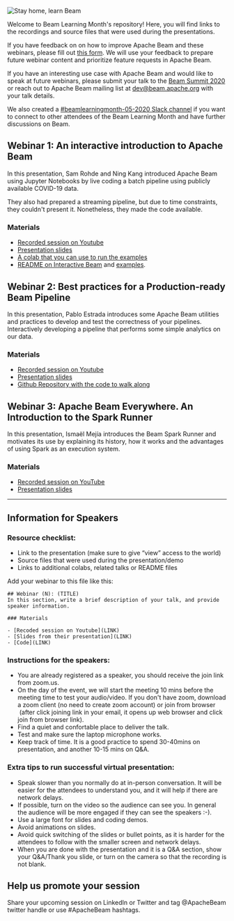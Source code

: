 ![Stay home, learn Beam](https://github.com/aijamalnk/beam-learning-month/raw/master/images/banner.png)

Welcome to Beam Learning Month's repository! Here, you will find links to the recordings and source files that were used during the presentations. 

If you have feedback on on how to improve Apache Beam and these webinars, please fill out [this form](https://docs.google.com/forms/d/1uw3gvhp7gHmrFiPixYoQcpBqnUbjJhABf0KCGsFekn4/edit). We will use your feedback to prepare future webinar content and prioritize feature requests in Apache Beam. 

If you have an interesting use case with Apache Beam and would like to speak at future webinars, please submit your talk to the [Beam Summit 2020](http://beamsummit.org/) or reach out to Apache Beam mailing list at <dev@beam.apache.org> with your talk details. 

We also created a [#beamlearningmonth-05-2020 Slack channel](https://bit.ly/2RO9TmO) if you want to connect to other attendees of the Beam Learning Month and have further discussions on Beam.

## Webinar 1: An interactive introduction to Apache Beam

In this presentation, Sam Rohde and Ning Kang introduced Apache Beam using Jupyter Notebooks by live coding a batch 
pipeline using publicly available COVID-19 data.

They also had prepared a streaming pipeline, but due to time constraints, they couldn't present it. Nonetheless, they made the code available.

### Materials

- [Recorded session on Youtube](https://www.youtube.com/watch?v=w0L1rjU_Ib4)
- [Presentation slides](https://docs.google.com/presentation/d/1TSuhvNLlvQxLJAwthtyktzvIgzBLn59DiOXVViPJBbM/edit?usp=sharing)
- [A colab that you can use to run the examples](https://colab.sandbox.google.com/drive/13gMtIoGCrU66ZY8-VkoQosal6yEtHQPF?usp=sharing)
- [README on Interactive Beam](https://github.com/apache/beam/blob/master/sdks/python/apache_beam/runners/interactive/README.md) and [examples](https://github.com/apache/beam/blob/master/sdks/python/apache_beam/runners/interactive/examples).

## Webinar 2: Best practices for a Production-ready Beam Pipeline

In this presentation, Pablo Estrada introduces some Apache Beam utilities and practices to develop and test the 
correctness of your pipelines. Interactively developing a pipeline that performs some simple analytics on our data.

### Materials

- [Recorded session on Youtube](https://www.youtube.com/watch?v=Cf3-Z_HQRdE)
- [Presentation slides](https://docs.google.com/presentation/d/1x0nEZDVYwzWYifKG6hdxxhPiUfHJGL-VRj4mAm5pcps/edit#slide=id.p)
- [Github Repository with the code to walk along](https://github.com/pabloem/beam-covid-example)

## Webinar 3: Apache Beam Everywhere. An Introduction to the Spark Runner

In this presentation, Ismaël Mejía introduces the Beam Spark Runner and motivates its use by explaining its history, how it works and the advantages of using Spark as an execution system.

### Materials

- [Recorded session on YouTube](https://www.youtube.com/watch?v=XI9Y85qks1w)
- [Presentation slides](https://docs.google.com/presentation/d/1OAeji_E3QbRRvBVW_Wgt4e06Y5upYkR3c9NcB3IY75M/edit?usp=sharing)

---
## Information for Speakers

### Resource checklist:
- Link to the presentation (make sure to give “view” access to the world)
- Source files that were used during the presentation/demo 
- Links to additional colabs, related talks or README files

Add your webinar to this file like this:

```
## Webinar (N): (TITLE)
In this section, write a brief description of your talk, and provide speaker information.

### Materials

- [Recoded session on Youtube](LINK)
- [Slides from their presentation](LINK)
- [Code](LINK)
```
### Instructions for the speakers:
- You are already registered as a speaker, you should receive the join link from zoom.us.
- On the day of the event, we will start the meeting 10 mins before the meeting time to test your audio/video. If you don't have zoom, download a zoom client (no need to create zoom account) or join from browser  (after click joining link in your email, it opens up web browser and click join from browser link).
- Find a quiet and confortable place to deliver the talk.
- Test and make sure the laptop microphone works.
- Keep track of time. It is a good practice to spend 30-40mins on presentation, and another 10-15 mins on Q&A. 

### Extra tips to run successful virtual presentation:

- Speak slower than you normally do at in-person conversation. It will be easier for the attendees to understand you, and it will help if there are network delays.
- If possible, turn on the video so the audience can see you. In general the audience will be more engaged if they can see the speakers :-).
- Use a large font for slides and coding demos.
- Avoid animations on slides. 
- Avoid quick switching of the slides or bullet points, as it is harder for the attendees to follow with the smaller screen and network delays.
- When you are done with the presentation and it is a Q&A section, show your Q&A/Thank you slide, or turn on the camera so that the recording is not blank. 

## Help us promote your session
Share your upcoming session on LinkedIn or Twitter and tag @ApacheBeam twitter handle or use #ApacheBeam hashtags.
